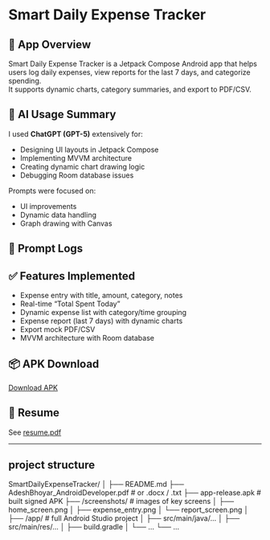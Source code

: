 # Smart Daily Expense Tracker

## 📌 App Overview
Smart Daily Expense Tracker is a Jetpack Compose Android app that helps users log daily expenses, view reports for the last 7 days, and categorize spending.  
It supports dynamic charts, category summaries, and export to PDF/CSV.

## 🤖 AI Usage Summary
I used **ChatGPT (GPT-5)** extensively for:
- Designing UI layouts in Jetpack Compose
- Implementing MVVM architecture
- Creating dynamic chart drawing logic
- Debugging Room database issues

Prompts were focused on:
- UI improvements
- Dynamic data handling
- Graph drawing with Canvas

## 📜 Prompt Logs

## ✅ Features Implemented
- Expense entry with title, amount, category, notes
- Real-time “Total Spent Today”
- Dynamic expense list with category/time grouping
- Expense report (last 7 days) with dynamic charts
- Export mock PDF/CSV
- MVVM architecture with Room database

## 📦 APK Download
[Download APK](./app-debug.apk)

## 📄 Resume
See [resume.pdf](./Adesh_Bhoyar_Android_Developer.pdf)

---

## project structure 

SmartDailyExpenseTracker/
│
├── README.md
├── AdeshBhoyar_AndroidDeveloper.pdf               # or .docx / .txt
├── app-release.apk          # built signed APK
├── /screenshots/            # images of key screens
│    ├── home_screen.png
│    ├── expense_entry.png
│    └── report_screen.png
│
├── /app/                    # full Android Studio project
│    ├── src/main/java/...
│    ├── src/main/res/...
│    ├── build.gradle
│    └── ...
└── ...
